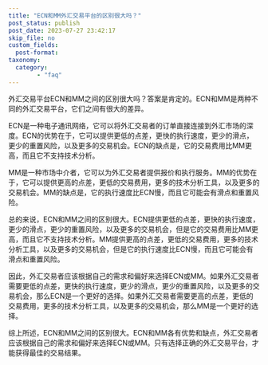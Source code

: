 ```yaml
---
title: "ECN和MM外汇交易平台的区别很大吗？"
post_status: publish
post_date: 2023-07-27 23:42:17
skip_file: no
custom_fields: 
  post-format: 
taxonomy:
  category:
        - "faq"
---
```


外汇交易平台ECN和MM之间的区别很大吗？答案是肯定的。ECN和MM是两种不同的外汇交易平台，它们之间有很大的差异。

ECN是一种电子通讯网络，它可以将外汇交易者的订单直接连接到外汇市场的深度。ECN的优势在于，它可以提供更低的点差，更快的执行速度，更少的滑点，更少的重置风险，以及更多的交易机会。ECN的缺点是，它的交易费用比MM更高，而且它不支持技术分析。

MM是一种市场中介者，它可以为外汇交易者提供报价和执行服务。MM的优势在于，它可以提供更高的点差，更低的交易费用，更多的技术分析工具，以及更多的交易机会。MM的缺点是，它的执行速度比ECN慢，而且它可能会有滑点和重置风险。

总的来说，ECN和MM之间的区别很大。ECN提供更低的点差，更快的执行速度，更少的滑点，更少的重置风险，以及更多的交易机会，但是它的交易费用比MM更高，而且它不支持技术分析。MM提供更高的点差，更低的交易费用，更多的技术分析工具，以及更多的交易机会，但是它的执行速度比ECN慢，而且它可能会有滑点和重置风险。

因此，外汇交易者应该根据自己的需求和偏好来选择ECN或MM。如果外汇交易者需要更低的点差，更快的执行速度，更少的滑点，更少的重置风险，以及更多的交易机会，那么ECN是一个更好的选择。如果外汇交易者需要更高的点差，更低的交易费用，更多的技术分析工具，以及更多的交易机会，那么MM是一个更好的选择。

综上所述，ECN和MM之间的区别很大。ECN和MM各有优势和缺点，外汇交易者应该根据自己的需求和偏好来选择ECN或MM。只有选择正确的外汇交易平台，才能获得最佳的交易结果。
